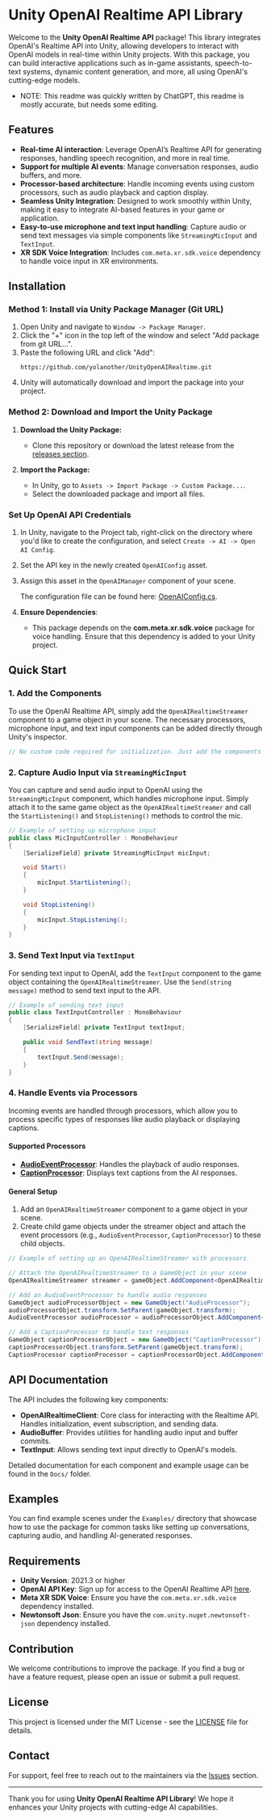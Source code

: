 # Unity OpenAI Realtime API Library

Welcome to the **Unity OpenAI Realtime API** package! This library integrates OpenAI's Realtime API into Unity, allowing developers to interact with OpenAI models in real-time within Unity projects. With this package, you can build interactive applications such as in-game assistants, speech-to-text systems, dynamic content generation, and more, all using OpenAI's cutting-edge models.

* NOTE: This readme was quickly written by ChatGPT, this readme is mostly accurate, but needs some editing.

## Features

- **Real-time AI interaction**: Leverage OpenAI’s Realtime API for generating responses, handling speech recognition, and more in real time.
- **Support for multiple AI events**: Manage conversation responses, audio buffers, and more.
- **Processor-based architecture**: Handle incoming events using custom processors, such as audio playback and caption display.
- **Seamless Unity Integration**: Designed to work smoothly within Unity, making it easy to integrate AI-based features in your game or application.
- **Easy-to-use microphone and text input handling**: Capture audio or send text messages via simple components like `StreamingMicInput` and `TextInput`.
- **XR SDK Voice Integration**: Includes `com.meta.xr.sdk.voice` dependency to handle voice input in XR environments.

## Installation

### Method 1: Install via Unity Package Manager (Git URL)

1. Open Unity and navigate to `Window -> Package Manager`.
2. Click the "+" icon in the top left of the window and select "Add package from git URL...".
3. Paste the following URL and click "Add":
   ```
   https://github.com/yolanother/UnityOpenAIRealtime.git
   ```
4. Unity will automatically download and import the package into your project.

### Method 2: Download and Import the Unity Package

1. **Download the Unity Package:**
   - Clone this repository or download the latest release from the [releases section](#).

2. **Import the Package:**
   - In Unity, go to `Assets -> Import Package -> Custom Package...`.
   - Select the downloaded package and import all files.

### Set Up OpenAI API Credentials

1. In Unity, navigate to the Project tab, right-click on the directory where you'd like to create the configuration, and select `Create -> AI -> Open AI Config`.
2. Set the API key in the newly created `OpenAIConfig` asset.
3. Assign this asset in the `OpenAIManager` component of your scene.

   The configuration file can be found here: [OpenAIConfig.cs](https://github.com/yolanother/UnityOpenAIRealtime/blob/main/Scripts/Runtime/Data/OpenAIConfig.cs).

4. **Ensure Dependencies**:
   - This package depends on the **com.meta.xr.sdk.voice** package for voice handling. Ensure that this dependency is added to your Unity project.

## Quick Start

### 1. Add the Components

To use the OpenAI Realtime API, simply add the `OpenAIRealtimeStreamer` component to a game object in your scene. The necessary processors, microphone input, and text input components can be added directly through Unity's inspector.

```csharp
// No custom code required for initialization. Just add the components in the Unity Editor.
```

### 2. Capture Audio Input via `StreamingMicInput`

You can capture and send audio input to OpenAI using the `StreamingMicInput` component, which handles microphone input. Simply attach it to the same game object as the `OpenAIRealtimeStreamer` and call the `StartListening()` and `StopListening()` methods to control the mic.

```csharp
// Example of setting up microphone input
public class MicInputController : MonoBehaviour
{
    [SerializeField] private StreamingMicInput micInput;

    void Start()
    {
        micInput.StartListening();
    }

    void StopListening()
    {
        micInput.StopListening();
    }
}
```

### 3. Send Text Input via `TextInput`

For sending text input to OpenAI, add the `TextInput` component to the game object containing the `OpenAIRealtimeStreamer`. Use the `Send(string message)` method to send text input to the API.

```csharp
// Example of sending text input
public class TextInputController : MonoBehaviour
{
    [SerializeField] private TextInput textInput;

    public void SendText(string message)
    {
        textInput.Send(message);
    }
}
```

### 4. Handle Events via Processors

Incoming events are handled through processors, which allow you to process specific types of responses like audio playback or displaying captions.

#### Supported Processors

- **[AudioEventProcessor](https://github.com/yolanother/UnityOpenAIRealtime/blob/main/Scripts/Runtime/EventProcessors/AudioEventProcessor.cs)**: Handles the playback of audio responses.
- **[CaptionProcessor](https://github.com/yolanother/UnityOpenAIRealtime/blob/main/Scripts/Runtime/EventProcessors/CaptionProcessor.cs)**: Displays text captions from the AI responses.

#### General Setup

1. Add an `OpenAIRealtimeStreamer` component to a game object in your scene.
2. Create child game objects under the streamer object and attach the event processors (e.g., `AudioEventProcessor`, `CaptionProcessor`) to these child objects.

```csharp
// Example of setting up an OpenAIRealtimeStreamer with processors

// Attach the OpenAIRealtimeStreamer to a GameObject in your scene
OpenAIRealtimeStreamer streamer = gameObject.AddComponent<OpenAIRealtimeStreamer>();

// Add an AudioEventProcessor to handle audio responses
GameObject audioProcessorObject = new GameObject("AudioProcessor");
audioProcessorObject.transform.SetParent(gameObject.transform);
AudioEventProcessor audioProcessor = audioProcessorObject.AddComponent<AudioEventProcessor>();

// Add a CaptionProcessor to handle text responses
GameObject captionProcessorObject = new GameObject("CaptionProcessor");
captionProcessorObject.transform.SetParent(gameObject.transform);
CaptionProcessor captionProcessor = captionProcessorObject.AddComponent<CaptionProcessor>();
```

## API Documentation

The API includes the following key components:

- **OpenAIRealtimeClient**: Core class for interacting with the Realtime API. Handles initialization, event subscription, and sending data.
- **AudioBuffer**: Provides utilities for handling audio input and buffer commits.
- **TextInput**: Allows sending text input directly to OpenAI's models.

Detailed documentation for each component and example usage can be found in the `Docs/` folder.

## Examples

You can find example scenes under the `Examples/` directory that showcase how to use the package for common tasks like setting up conversations, capturing audio, and handling AI-generated responses.

## Requirements

- **Unity Version**: 2021.3 or higher
- **OpenAI API Key**: Sign up for access to the OpenAI Realtime API [here](https://openai.com/index/introducing-the-realtime-api/).
- **Meta XR SDK Voice**: Ensure you have the `com.meta.xr.sdk.voice` dependency installed.
- **Newtonsoft Json**: Ensure you have the `com.unity.nuget.newtonsoft-json` dependency installed.

## Contribution

We welcome contributions to improve the package. If you find a bug or have a feature request, please open an issue or submit a pull request.

## License

This project is licensed under the MIT License - see the [LICENSE](LICENSE.md) file for details.

## Contact

For support, feel free to reach out to the maintainers via the [Issues](#) section.

---

Thank you for using **Unity OpenAI Realtime API Library**! We hope it enhances your Unity projects with cutting-edge AI capabilities.
